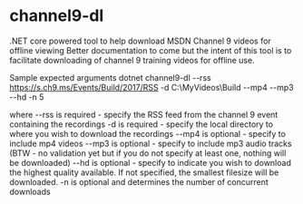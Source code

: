 # channel9-dl
.NET core powered tool to help download MSDN Channel 9 videos for offline viewing
Better documentation to come but the intent of this tool is to facilitate downloading of channel 9 training videos for offline use.

Sample expected arguments
dotnet channel9-dl --rss https://s.ch9.ms/Events/Build/2017/RSS -d C:\MyVideos\Build --mp4 --mp3 --hd -n 5

where 
  --rss is required - specify the RSS feed from the channel 9 event containing the recordings
  -d is required - specify the local directory to where you wish to download the recordings
  --mp4 is optional - specify to include mp4 videos
  --mp3 is optional - specify to include mp3 audio tracks
  (BTW - no validation yet but if you do not specify at least one, nothing will be downloaded)
  --hd is optional - specify to indicate you wish to download the highest quality available.  If not specified, the smallest filesize will be downloaded.
  -n is optional and determines the number of concurrent downloads
